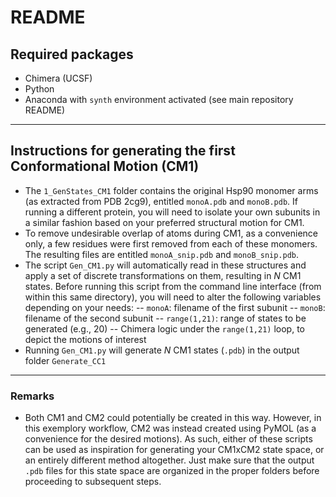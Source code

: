 # README
## Required packages
- Chimera (UCSF)
- Python
- Anaconda with `synth` environment activated (see main repository README)

---

## Instructions for generating the first Conformational Motion (CM1)
- The `1_GenStates_CM1` folder contains the original Hsp90 monomer arms (as extracted from PDB 2cg9), entitled `monoA.pdb` and `monoB.pdb`. If running a different protein, you will need to isolate your own subunits in a similar fashion based on your preferred structural motion for CM1.
- To remove undesirable overlap of atoms during CM1, as a convenience only, a few residues were first removed from each of these monomers. The resulting files are entitled `monoA_snip.pdb` and `monoB_snip.pdb`.
- The script `Gen_CM1.py` will automatically read in these structures and apply a set of discrete transformations on them, resulting in *N* CM1 states. Before running this script from the command line interface (from within this same directory), you will need to alter the following variables depending on your needs:
-- `monoA`: filename of the first subunit
-- `monoB`: filename of the second subunit
-- `range(1,21)`: range of states to be generated (e.g., 20)
-- Chimera logic under the `range(1,21)` loop, to depict the motions of interest
- Running `Gen_CM1.py` will generate *N* CM1 states (`.pdb`) in the output folder `Generate_CC1`

---

### Remarks
- Both CM1 and CM2 could potentially be created in this way. However, in this exemplory workflow, CM2 was instead created using PyMOL (as a convenience for the desired motions). As such, either of these scripts can be used as inspiration for generating your CM1xCM2 state space, or an entirely different method altogether. Just make sure that the output `.pdb` files for this state space are organized in the proper folders before proceeding to subsequent steps.
